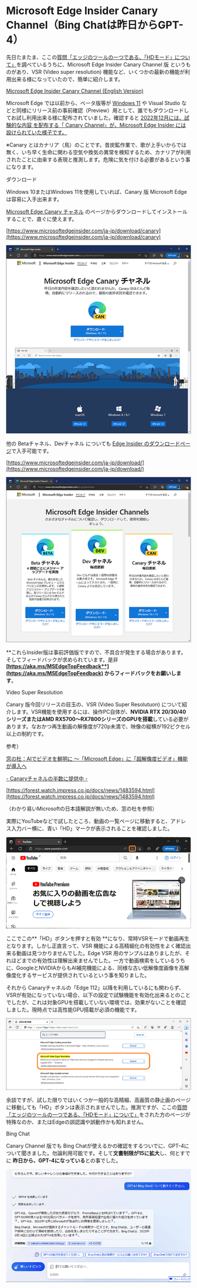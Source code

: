 # Microsoft Edge Insider Canary Channel（Bing Chatは昨日からGPT-4）

先日たまたま、ここの[質問「エッジのツールの一つである、「HDモード」について」](https://answers.microsoft.com/ja-jp/microsoftedge/forum/all/%e3%82%a8%e3%83%83%e3%82%b8%e3%81%ae%e3%83%84/06c652f7-98d3-4b01-b610-d46d52149783)を調べているうちに、Microsoft Edge Insider Canary Channel 版 というものがあり、VSR (Video super resolution) 機能など、いくつかの最新の機能が利用出来る様になっていたので、簡単に紹介します。

[Microsoft Edge Insider Canary Channel (English Version)](https://www.microsoftedgeinsider.com/en-us/download/canary)

Microsoft Edge では以前から、ベータ版等が [Windows 11](https://answers.microsoft.com/ja-jp/insider/forum/all/windows-11-insider-canary/d000e6bd-314c-4ee8-9d7b-5f4ed3bf36fb) や Visual Studio などと同様にリリース前の事前確認（Preview）用として、誰でもダウンロードしてお試し利用出来る様に配布されていました。確認すると [2022年12月には、試験的な内容 を配布する「 Canary Channel」が、Microsoft Edge Insider には設けられていた様子です。](https://learn.microsoft.com/ja-jp/deployedge/microsoft-edge-channels?WT.mc_id=WDIT-MVP-35878)

※Canary とはカナリア（鳥）のことです。昔炭鉱作業で、歌が上手いからでは無く、いち早く生命に関わる空気や換気の異常を検知するため、カナリアが利用されたことに由来する表現と推測します。危険に気を付ける必要があるという事になります。

ダウンロード

Windows 10またはWindows 11を使用していれば、Canary 版 Microsoft Edge は容易に入手出来ます。

[Microsoft Edge Canary チャネル](https://www.microsoftedgeinsider.com/ja-jp/download/canary) のページからダウンロードしてインストールすることで、直ぐに使えます。

[https://www.microsoftedgeinsider.com/ja-jp/download/canary](https://www.microsoftedgeinsider.com/ja-jp/download/canary)

[![画像](a2bb4134-2194-4721-b970-c58ce87289a6.png)](a2bb4134-2194-4721-b970-c58ce87289a6.png)

他の Betaチャネル、Devチャネル についても [Edge Insider のダウンロードページ](https://www.microsoftedgeinsider.com/ja-jp/download/)で入手可能です。

[https://www.microsoftedgeinsider.com/ja-jp/download/](https://www.microsoftedgeinsider.com/ja-jp/download/)

[![画像](f7c6ccf4-865b-449a-8ac8-2b63da1761f8.png)](f7c6ccf4-865b-449a-8ac8-2b63da1761f8.png)

**これらInsider版は事前評価版ですので、不具合が発生する場合があります。そしてフィードバックが求められています。是非 **[**https://aka.ms/MSEdgeTopFeedback**](https://aka.ms/MSEdgeTopFeedback)** からフィードバックをお願いします**。

Video Super Resolution

Canary 版今回リリースの目玉の、VSR (Video Super Resolutuon) について紹介します。VSR機能を使用するには、操作PC自体が、**NVIDIA RTX 20/30/40シリーズまたはAMD RX5700～RX7800シリーズのGPUを搭載**している必要があります。なおかつ再生動画の解像度が720p未満で、映像の縦横が192ピクセル以上の制約です。

参考）

[窓の杜：AIでビデオを鮮明に ～「Microsoft Edge」に「超解像度ビデオ」機能が導入へ](https://forest.watch.impress.co.jp/docs/news/1483594.html)

[- Canaryチャネルの半数に提供中 -](https://forest.watch.impress.co.jp/docs/news/1483594.html)

[https://forest.watch.impress.co.jp/docs/news/1483594.html](https://forest.watch.impress.co.jp/docs/news/1483594.html)

（わかり易いMicrosoftの日本語解説が無いため、窓の杜を参照）

実際にYouTubeなどで試したところ、動画の一覧ページに移動すると、アドレス入力バー横に、青い「HD」マークが表示されることを確認しました。

[![画像](86a166d0-5c00-4c89-8811-05472941d3f0.png)](86a166d0-5c00-4c89-8811-05472941d3f0.png)

ここでこの**「HD」ボタンを押すと有効 **になり、常時VSRモードで動画再生となります。しかし正直言って、VSR 機能による高精細化の有効性をよく確認出来る動画は見つかりませんでした。Edge VSR 用のサンプルはありましたが、それほどまでの有効性は理解出来ませんでした。一方で動画検索をしているうちに、GoogleとNVIDIAからもAI補完機能による、同様な古い低解像度画像を高解像度化するサービスが提供されているという事を知りました。

それから Canaryチャネルの「Edge 112」以降を利用しているにも関わらず、VSRが有効になっていない場合、以下の設定で試験機能を有効化出来るとのことでしたが、これは対象GPUを搭載していない環境では、効果がないことを確認しました。現時点では高性能GPU搭載が必須の機能です。

[![画像](3bd968f5-b322-444a-ac8d-4ff41bb0c983.png)](3bd968f5-b322-444a-ac8d-4ff41bb0c983.png)

余談ですが、試した限りではいくつか一般的な高精細、高画質の静止画のページに移動しても「HD」ボタンは表示されませんでした。推測ですが、ここの[質問「エッジのツールの一つである、「HDモード」について」](https://answers.microsoft.com/ja-jp/microsoftedge/forum/all/%e3%82%a8%e3%83%83%e3%82%b8%e3%81%ae%e3%83%84/06c652f7-98d3-4b01-b610-d46d52149783)をされた方のページが特殊なのか、またはEdgeの誤認識や誤動作かも知れません。

Bing Chat

Canary Channel 版でも Bing Chatが使えるかの確認をするついでに、GPT-4について聞きました。勿論利用可能です。そして**文書制限が15に拡大**し、何とすでに **昨日から、GPT-4になっている**との事でした。

[![画像](b00ae37b-89cb-46d0-b17b-cd1f132826dc.png)](b00ae37b-89cb-46d0-b17b-cd1f132826dc.png)

